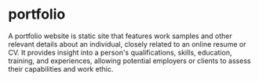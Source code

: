 # portfolio
A portfolio website is static site that features work samples and other relevant details about an individual, closely related to an online resume or CV. It provides insight into a person's qualifications, skills, education, training, and experiences, allowing potential employers or clients to assess their capabilities and work ethic.
